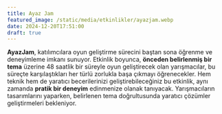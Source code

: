 ```yaml
---
title: Ayaz Jam
featured_image: /static/media/etkinlikler/ayazjam.webp
date: 2024-12-20T17:51:00
draft: true
---
```

**AyazJam**, katılımcılara oyun geliştirme sürecini baştan sona öğrenme ve deneyimleme imkanı sunuyor. Etkinlik boyunca, **önceden belirlenmiş bir tema** üzerine 48 saatlik bir süreyle oyun geliştirecek olan yarışmacılar, bu süreçte karşılaştıkları her türlü zorlukla başa çıkmayı öğrenecekler. Hem teknik hem de yaratıcı becerilerinizi geliştirebileceğiniz bu etkinlik, aynı zamanda **pratik bir deneyim** edinmenize olanak tanıyacak. Yarışmacıların tasarımlarını yaparken, belirlenen tema doğrultusunda yaratıcı çözümler geliştirmeleri bekleniyor.
